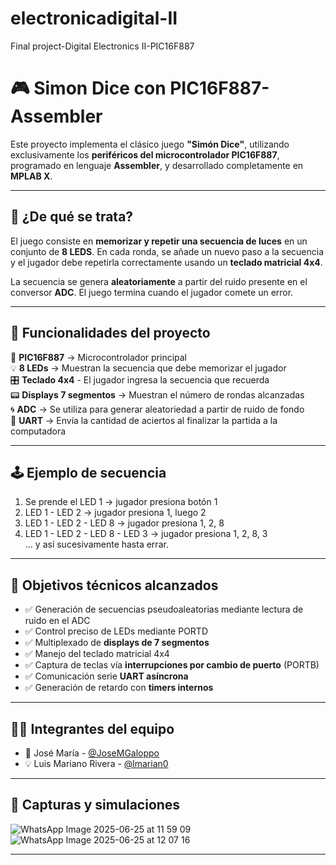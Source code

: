 # electronicadigital-II
Final project-Digital Electronics II-PIC16F887

# 🎮 Simon Dice con PIC16F887-Assembler

Este proyecto implementa el clásico juego **"Simón Dice"**, utilizando exclusivamente los **periféricos del microcontrolador PIC16F887**, programado en lenguaje **Assembler**, y desarrollado completamente en **MPLAB X**.

---

## 🧠 ¿De qué se trata?

El juego consiste en **memorizar y repetir una secuencia de luces** en un conjunto de **8 LEDS**. En cada ronda, se añade un nuevo paso a la secuencia y el jugador debe repetirla correctamente usando un **teclado matricial 4x4**.

La secuencia se genera **aleatoriamente** a partir del ruido presente en el conversor **ADC**. El juego termina cuando el jugador comete un error.

---

## 🔧 Funcionalidades del proyecto

🔌 **PIC16F887** → Microcontrolador principal                                              
💡 **8 LEDs** → Muestran la secuencia que debe memorizar el jugador                    
🎛  **Teclado 4x4** - El jugador ingresa la secuencia que recuerda                           
📟 **Displays 7 segmentos** → Muestran el número de rondas alcanzadas                           
🌀 **ADC** → Se utiliza para generar aleatoriedad a partir de ruido de fondo   
📡 **UART** → Envía la cantidad de aciertos al finalizar la partida a la computadora 

---

## 🕹️ Ejemplo de secuencia

1. Se prende el LED 1 → jugador presiona botón 1  
2. LED 1 - LED 2 → jugador presiona 1, luego 2  
3. LED 1 - LED 2 - LED 8 → jugador presiona 1, 2, 8  
4. LED 1 - LED 2 - LED 8 - LED 3 → jugador presiona 1, 2, 8, 3  
... y así sucesivamente hasta errar.

---

## 🎯 Objetivos técnicos alcanzados

- ✅ Generación de secuencias pseudoaleatorias mediante lectura de ruido en el ADC
- ✅ Control preciso de LEDs mediante PORTD
- ✅ Multiplexado de **displays de 7 segmentos**
- ✅ Manejo del teclado matricial 4x4
- ✅ Captura de teclas vía **interrupciones por cambio de puerto** (PORTB)
- ✅ Comunicación serie **UART asíncrona**
- ✅ Generación de retardo con **timers internos**

---

## 🧑‍💻 Integrantes del equipo

- 🧠 José María - [@JoseMGaloppo](https://github.com/JoseMGaloppo)
- 💡 Luis Mariano Rivera - [@lmarian0](https://github.com/lmarian0)

---

## 🧪 Capturas y simulaciones

![WhatsApp Image 2025-06-25 at 11 59 09](https://github.com/user-attachments/assets/1e34ecae-ece0-4be2-9a79-656499367f37)
![WhatsApp Image 2025-06-25 at 12 07 16](https://github.com/user-attachments/assets/e33e0898-4545-4e75-881f-08924f477323)

---

